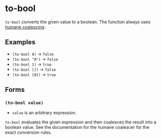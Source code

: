 # to-bool

`to-bool` converts the given value to a boolean. The function always uses
[humane coalescing](../../coalescing.md#humane-coalescer).

## Examples

* `(to-bool 0)` -> `false`
* `(to-bool "0")` -> `false`
* `(to-bool 1)` -> `true`
* `(to-bool [])` -> `false`
* `(to-bool [0])` -> `true`

## Forms

### `(to-bool value)`

* `value` is an arbitrary expression.

`to-bool` evaluates the given expression and then coalesces the result into a
boolean value. See the documentation for the humane coalescer for the exact
conversion rules.
